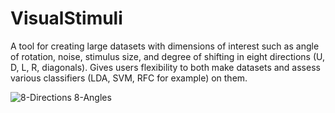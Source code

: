 # VisualStimuli
A tool for creating large datasets with dimensions of interest such as angle of rotation, noise, stimulus size, and degree of shifting in eight directions (U, D, L, R, diagonals). Gives users flexibility to both make datasets and assess various classifiers (LDA, SVM, RFC for example) on them.

![8-Directions 8-Angles](https://www.researchgate.net/profile/Nigel_Lovell/publication/7863563/figure/fig3/AS:277682714628109@1443216126175/Subjects-used-the-joystick-to-indicate-the-orientation-of-the-Landolt-C-A-click-on-the_W640.jpg)
